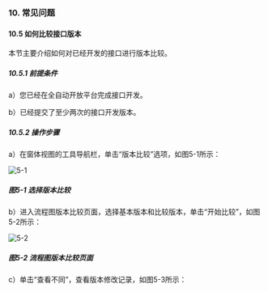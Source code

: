 ### 10. 常见问题

#### 10.5 如何比较接口版本

本节主要介绍如何对已经开发的接口进行版本比较。

##### 10.5.1 前提条件

a）您已经在全自动开放平台完成接口开发。

b）已经提交了至少两次的接口开发版本。

##### 10.5.2 操作步骤

a）在窗体视图的工具导航栏，单击“版本比较”选项，如图5-1所示：

![5-1](https://www.feisuanyz.com/fsimage/ks-image/ks_12-3_img.png)

##### 图5-1 选择版本比较

b）进入流程图版本比较页面，选择基本版本和比较版本，单击“开始比较”，如图5-2所示：

![5-2](https://www.feisuanyz.com/fsimage/ks-image/ks_12-5_img.png)

##### 图5-2 流程图版本比较页面

c）单击“查看不同”，查看版本修改记录，如图5-3所示：

